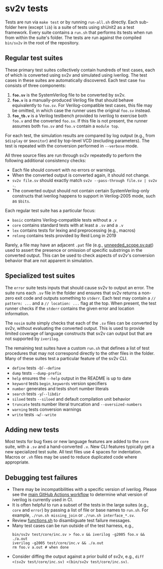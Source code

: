 # sv2v tests

Tests are run via `make test` or by running `run-all.sh` directly. Each
sub-folder here (except `lib`) is a suite of tests using shUnit2 as a test
framework. Every suite contains a `run.sh` that performs its tests when run from
within the suite's folder. The tests are run against the compiled `bin/sv2v` in
the root of the repository.


## Regular test suites

These primary test suites collectively contain hundreds of test cases, each of
which is converted using sv2v and simulated using iverilog. The test cases in
these suites are automatically discovered. Each test case `foo` consists of
three components:

1. **`foo.sv`** is the SystemVerilog file to be converted by sv2v.
2. **`foo.v`** is a manually-produced Verilog file that should behave
   equivalently to `foo.sv`. For Verilog-compatible test cases, this file may be
   omitted, in which case the runner uses the original `foo.sv` instead.
3. **`foo_tb.v`** is a Verilog testbench provided to iverilog to exercise both
   `foo.v` and the converted `foo.sv`. If this file is not present, the runner
   assumes both `foo.sv` and `foo.v` contain a `module top`.

For each test, the simulation results are compared by log output (e.g., from
`$display` or `$monitor`) and by top-level VCD (excluding parameters). The test
is repeated with the conversion performed in `--verbose` mode.

All three source files are run through sv2v repeatedly to perform the following
additional consistency checks:

* Each file should convert with no errors or warnings.
* When the converted output is converted again, it should not change.
* `sv2v file.sv` should exactly match `sv2v --pass-through file.sv | sv2v -`.
* The converted output should not contain certain SystemVerilog-only constructs
  that iverilog happens to support in Verilog-2005 mode, such as `$bits`.

Each regular test suite has a particular focus:

* `basic` contains Verilog-compatible tests without a `.v`
* `core` contains standard tests with at least a `.sv` and a `.v`
* `lex` contains tests for lexing and preprocessing (e.g., macros)
* `relong` contains tests provided by Reid Long in 2019

Rarely, a file may have an adjacent `.pat` file (e.g., [unneeded_scope.sv.pat])
used to assert the presence or omission of specific substrings in the converted
output. This can be used to check aspects of sv2v's conversion behavior that are
not apparent in simulation.

[unneeded_scope.sv.pat]: core/unneeded_scope.sv.pat


## Specialized test suites

The `error` suite tests inputs that should cause sv2v to output an error. The
suite runs each `.sv` file in the folder and ensures that sv2v returns a
non-zero exit code and outputs something to `stderr`. Each test may contain a
`// pattern: ...` and a `// location: ...` flag at the top. When present, the
test runner checks if the `stderr` contains the given error and location
information.

The `nosim` suite simply checks that each of the `.sv` files can be converted by
sv2v, without evaluating the converted output. This is used to provide limited
coverage of language constructs that sv2v can output but that are not supported
by `iverilog`.

The remaining test suites have a custom `run.sh` that defines a list of test
procedures that may not correspond directly to the other files in the folder.
Many of these suites test a particular feature of the sv2v CLI.

* `define` tests `-D`/`--define`
* `dump` tests `--dump-prefix`
* `help` ensures the `--help` output in the README is up to date
* `keyword` tests `begin_keywords` version specifiers
* `number` generates and tests short number literals
* `search` tests `-y`/`--libdir`
* `siloed` tests `--siloed` and default compilation unit behavior
* `truncate` tests number literal truncation and `--oversized-numbers`
* `warning` tests conversion warnings
* `write` tests `-w`/`--write`


## Adding new tests

Most tests for bug fixes or new language features are added to the `core` suite,
with a `.sv` and a hand-converted `.v`. New CLI features typically get a new
specialized test suite. All test files use 4 spaces for indentation. Macros or
`.vh` files may be used to reduce duplicated code where appropriate.


## Debugging test failures

* There may be incompatibilities with a specific version of iverilog. Please see
  the [main GitHub Actions workflow] to determine what version of iverilog is
  currently used in CI.
* It is often helpful to run a subset of the tests in the large suites (e.g.,
  `core` and `error`) by passing a list of file or base names to `run.sh`. For
  example, `./run.sh missing_join` or `./run.sh interface_*.sv`.
* Review [functions.sh] to disambiguate test failure messages.
* Many test cases can be run outside of the test harness, e.g.,
  ```
  bin/sv2v test/core/inc.sv > foo.v && iverilog -g2005 foo.v && ./a.out
  iverilog -g2005 test/core/inc.v && ./a.out
  rm foo.v a.out # when done
  ```
* Consider diffing the output against a prior build of sv2v, e.g., `diff <(sv2v
  test/core/inc.sv) <(bin/sv2v test/core/inc.sv)`.

[functions.sh]: lib/functions.sh
[main GitHub Actions workflow]: ../.github/workflows/main.yaml
